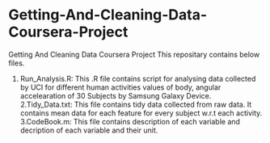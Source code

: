 # Getting-And-Cleaning-Data-Coursera-Project
Getting And Cleaning Data Coursera Project
This repositary contains below files.

1. Run_Analysis.R: This .R file contains script for analysing data collected by UCI for different human activities values of body, angular accelearation of 30 Subjects by Samsung Galaxy Device.
2.Tidy_Data.txt: This file contains tidy data collected from raw data. It contains mean data for each feature for every subject w.r.t each activity.
3.CodeBook.m: This file contains description of each variable and decription of each variable and their unit.
